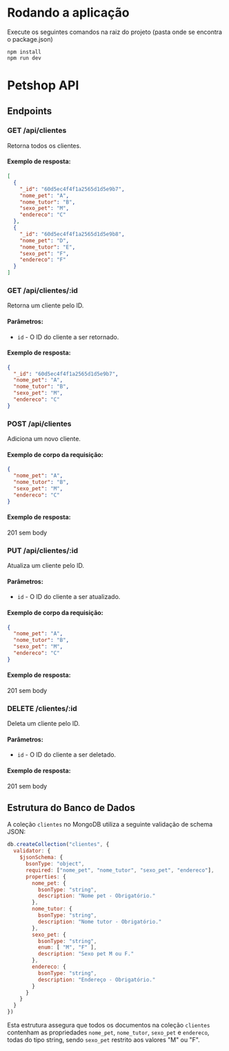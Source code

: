 # Rodando a aplicação

Execute os seguintes comandos na raiz do projeto (pasta onde se encontra o package.json)
```shell
npm install
npm run dev
```

# Petshop API

## Endpoints

### GET /api/clientes
Retorna todos os clientes.

#### Exemplo de resposta:
```json
[
  {
    "_id": "60d5ec4f4f1a2565d1d5e9b7",
    "nome_pet": "A",
    "nome_tutor": "B",
    "sexo_pet": "M",
    "endereco": "C"
  },
  {
    "_id": "60d5ec4f4f1a2565d1d5e9b8",
    "nome_pet": "D",
    "nome_tutor": "E",
    "sexo_pet": "F",
    "endereco": "F"
  }
]
```

### GET /api/clientes/:id
Retorna um cliente pelo ID.

#### Parâmetros:
- `id` - O ID do cliente a ser retornado.

#### Exemplo de resposta:
```json
{
  "_id": "60d5ec4f4f1a2565d1d5e9b7",
  "nome_pet": "A",
  "nome_tutor": "B",
  "sexo_pet": "M",
  "endereco": "C"
}
```

### POST /api/clientes
Adiciona um novo cliente.

#### Exemplo de corpo da requisição:
```json
{
  "nome_pet": "A",
  "nome_tutor": "B",
  "sexo_pet": "M",
  "endereco": "C"
}
```

#### Exemplo de resposta:

201 sem body

### PUT /api/clientes/:id
Atualiza um cliente pelo ID.

#### Parâmetros:
- `id` - O ID do cliente a ser atualizado.

#### Exemplo de corpo da requisição:
```json
{
  "nome_pet": "A",
  "nome_tutor": "B",
  "sexo_pet": "M",
  "endereco": "C"
}
```

#### Exemplo de resposta:

201 sem body

### DELETE /clientes/:id
Deleta um cliente pelo ID.

#### Parâmetros:
- `id` - O ID do cliente a ser deletado.

#### Exemplo de resposta:

201 sem body

## Estrutura do Banco de Dados

A coleção `clientes` no MongoDB utiliza a seguinte validação de schema JSON:

```js
db.createCollection("clientes", {
  validator: {
    $jsonSchema: {
      bsonType: "object",
      required: ["nome_pet", "nome_tutor", "sexo_pet", "endereco"],
      properties: {
        nome_pet: {
          bsonType: "string",
          description: "Nome pet - Obrigatório."
        },
        nome_tutor: {
          bsonType: "string",
          description: "Nome tutor - Obrigatório."
        },
        sexo_pet: {
          bsonType: "string",
          enum: [ "M", "F" ],
          description: "Sexo pet M ou F."
        },
        endereco: {
          bsonType: "string",
          description: "Endereço - Obrigatório."
        }
      }
    }
  }
})
```

Esta estrutura assegura que todos os documentos na coleção `clientes` contenham as propriedades `nome_pet`, `nome_tutor`, `sexo_pet` e `endereco`, todas do tipo string, sendo `sexo_pet` restrito aos valores "M" ou "F".